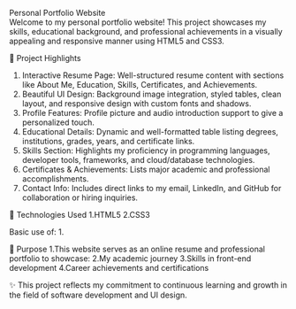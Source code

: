 Personal Portfolio Website 
<br>
Welcome to my personal portfolio website! This project showcases my skills, educational background, and professional achievements in a visually appealing and responsive manner using HTML5 and CSS3.

🌟 Project Highlights
1. Interactive Resume Page: Well-structured resume content with sections like About Me, Education, Skills, Certificates, and Achievements.
2. Beautiful UI Design: Background image integration, styled tables, clean layout, and responsive design with custom fonts and shadows.
3. Profile Features: Profile picture and audio introduction support to give a personalized touch.
4. Educational Details: Dynamic and well-formatted table listing degrees, institutions, grades, years, and certificate links.
5. Skills Section: Highlights my proficiency in programming languages, developer tools, frameworks, and cloud/database technologies.
6. Certificates & Achievements: Lists major academic and professional accomplishments.
7. Contact Info: Includes direct links to my email, LinkedIn, and GitHub for collaboration or hiring inquiries.

🔧 Technologies Used
1.HTML5
2.CSS3

Basic use of:
1.<audio> for media embedding
2.Responsive and structured layout design
3.Marquee and image styling for visual enhancement

🎯 Purpose
1.This website serves as an online resume and professional portfolio to showcase:
2.My academic journey
3.Skills in front-end development
4.Career achievements and certifications

✨ This project reflects my commitment to continuous learning and growth in the field of software development and UI design.
